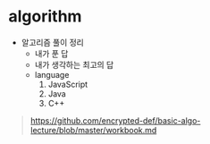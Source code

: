 # algorithm

- 알고리즘 풀이 정리
  - 내가 푼 답
  - 내가 생각하는 최고의 답
  - language
     1. JavaScript
     2. Java
     3. C++

> https://github.com/encrypted-def/basic-algo-lecture/blob/master/workbook.md